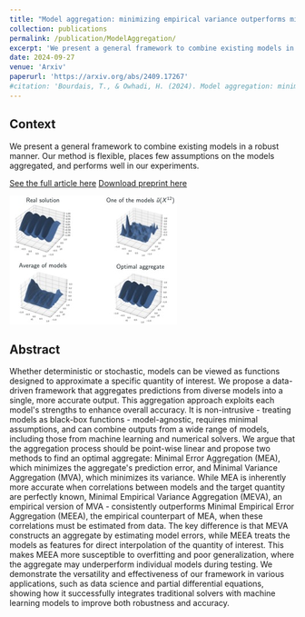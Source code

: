 ```yaml
---
title: "Model aggregation: minimizing empirical variance outperforms minimizing empirical error"
collection: publications
permalink: /publication/ModelAggregation/
excerpt: 'We present a general framework to combine existing models in a robust manner. Our method is flexible, places few assumptions on the models aggregated, and performs well in our experiments'
date: 2024-09-27
venue: 'Arxiv'
paperurl: 'https://arxiv.org/abs/2409.17267'
#citation: 'Bourdais, T., & Owhadi, H. (2024). Model aggregation: minimizing empirical variance outperforms minimizing empirical error. arXiv [Cs.LG]. Retrieved from http://arxiv.org/abs/2409.17267'
---
```


## Context

We present a general framework to combine existing models in a robust manner. Our method is flexible, places few assumptions on the models aggregated, and performs well in our experiments.

[See the full article here](https://arxiv.org/abs/2409.17267)
[Download preprint here](/files/2409.17267v1.pdf)

![Model Aggregation](/images/GP_aggregate.jpg)

## Abstract

Whether deterministic or stochastic, models can be viewed as functions designed to approximate a specific quantity of interest. We propose a data-driven framework that aggregates predictions from diverse models into a single, more accurate output. This aggregation approach exploits each model's strengths to enhance overall accuracy. It is non-intrusive - treating models as black-box functions - model-agnostic, requires minimal assumptions, and can combine outputs from a wide range of models, including those from machine learning and numerical solvers. We argue that the aggregation process should be point-wise linear and propose two methods to find an optimal aggregate: Minimal Error Aggregation (MEA), which minimizes the aggregate's prediction error, and Minimal Variance Aggregation (MVA), which minimizes its variance. While MEA is inherently more accurate when correlations between models and the target quantity are perfectly known, Minimal Empirical Variance Aggregation (MEVA), an empirical version of MVA - consistently outperforms Minimal Empirical Error Aggregation (MEEA), the empirical counterpart of MEA, when these correlations must be estimated from data. The key difference is that MEVA constructs an aggregate by estimating model errors, while MEEA treats the models as features for direct interpolation of the quantity of interest. This makes MEEA more susceptible to overfitting and poor generalization, where the aggregate may underperform individual models during testing. We demonstrate the versatility and effectiveness of our framework in various applications, such as data science and partial differential equations, showing how it successfully integrates traditional solvers with machine learning models to improve both robustness and accuracy.



